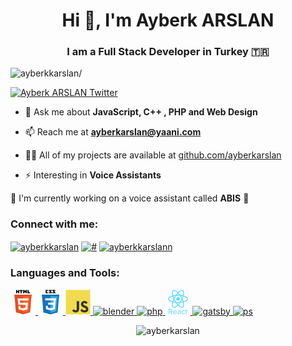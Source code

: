 

          
<h1 align="center">Hi 👋, I'm Ayberk ARSLAN</h1>
<link rel="stylesheet" href="https://cdn.jsdelivr.net/gh/devicons/devicon@v2.15.1/devicon.min.css">
<h3 align="center"> I am a Full Stack Developer in Turkey 🇹🇷 </h3>
<p align="left"> <img src=https://komarev.com/ghpvc/?username=ayberkkarslan alt=ayberkkarslan/> </p>

<p align="left"> <a href="https://twitter.com/ayberkkarslan" target="blank"><img src="https://img.shields.io/twitter/follow/ayberkkarslan?logo=twitter&style=for-the-badge" alt="Ayberk ARSLAN Twitter" /></a> </p>


- 💬 Ask me about **JavaScript, C++ , PHP and Web Design**

- 📫 Reach me at **ayberkarslan@yaani.com**

- 👨‍💻 All of my projects are available at [github.com/ayberkarslan](https://github.com/ayberkarslan)

- ⚡ Interesting in **Voice Assistants**

🌟 I'm currently working on a voice assistant called **ABIS** 🌟

<h3 align="left">Connect with me:</h3>
<p align="left">
<a href="https://twitter.com/ayberkkarslan" target="blank"><img align="center" src="https://cdn.jsdelivr.net/npm/simple-icons@3.0.1/icons/twitter.svg" alt="ayberkkarslan" height="30" width="40" /></a>
<a href="https://linkedin.com/#" target="blank"><img align="center" src="https://cdn.jsdelivr.net/npm/simple-icons@3.0.1/icons/linkedin.svg" alt="#" height="30" width="40" /></a>
<a href="https://instagram.com/ayberkkarslann" target="blank"><img align="center" src="https://cdn.jsdelivr.net/npm/simple-icons@3.0.1/icons/instagram.svg" alt="ayberkkarslann" height="30" width="40" /></a>
</p>



<h3 align="left">Languages and Tools:</h3>
<p align="left">
    <a href="https://www.w3.org/html/" target="_blank"> <img src="https://raw.githubusercontent.com/devicons/devicon/master/icons/html5/html5-original-wordmark.svg" alt="html5" width="40" height="40"/> </a>
    <a href="https://www.w3schools.com/css/" target="_blank"> <img src="https://raw.githubusercontent.com/devicons/devicon/master/icons/css3/css3-original-wordmark.svg" alt="css3" width="40" height="40"/> </a>
    <a href="https://developer.mozilla.org/en-US/docs/Web/JavaScript" target="_blank"> <img src="https://raw.githubusercontent.com/devicons/devicon/master/icons/javascript/javascript-original.svg" alt="javascript" width="40" height="40"/> </a>
    <a href="https://blender.org" target="_blank"> <img src="https://cdn.jsdelivr.net/gh/devicons/devicon/icons/blender/blender-original.svg" alt="blender" width="40" height="40"/> </a>
      <a href="https://www.php.net/" target="_blank"> <img src="https://cdn.jsdelivr.net/gh/devicons/devicon/icons/php/php-plain.svg" alt="php" width="40" height="40"/> </a>
      <a href="https://reactjs.org/" target="_blank"> <img src="https://raw.githubusercontent.com/devicons/devicon/master/icons/react/react-original-wordmark.svg" alt="react" width="40" height="40"/> </a>
  <a href="https://cplusplus.com/" target="_blank"> <img src="https://cdn.jsdelivr.net/gh/devicons/devicon/icons/cplusplus/cplusplus-original.svg" alt="gatsby" width="40" height="40"/> </a>
    <a href="https://www.adobe.com/products/photoshop.html" target="_blank"> <img src="https://cdn.jsdelivr.net/gh/devicons/devicon/icons/photoshop/photoshop-plain.svg" alt="ps" width="40" height="40"/> </a> 
    </p>


<p align="center"> <img src=https://github-readme-stats.vercel.app/api?username=ayberkarslan&show_icons=true alt=ayberkarslan /> </p>
